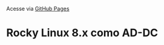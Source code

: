 Acesse via [GitHub Pages](https://doguibnu.github.io/rocky-linux-8x-ad/)


# Rocky Linux 8.x como AD-DC

